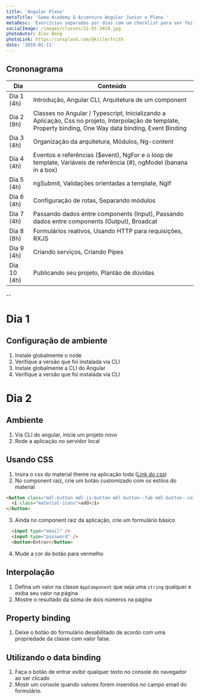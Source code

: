 ```yaml
---
title: 'Angular Pleno'
metaTitle: 'Gama Academy & Accenture Angular Junior e Pleno '
metaDesc: 'Exercícios separados por dias com um checklist para ser feito individualmente ao longo de 15 minutos'
socialImage: /images/classes/11-01-2019.jpg
photoAutor: Alex Wong
photoLink: https://unsplash.com/@killerfvith
date: '2019-01-11'
---
```

## Crononagrama
| Dia | Conteúdo  |
|--|--|
| Dia 1 (4h) | Introdução, Angular CLI, Arquitetura de um component  |
| Dia 2 (8h) | Classes no Angular / Typescript, Inicializando a Aplicação, Css no projeto, Interpolação de template, Property binding, One Way data binding, Event Binding  |
| Dia 3 (4h) | Organização da arquitetura, Módulos, Ng-content |
| Dia 4 (4h) | Eventos e referências ($event), NgFor e o loop de template, Variáveis de referência (#), ngModel (banana in a box) |
| Dia 5 (4h) | ngSubmit, Validações orientadas a template, NgIf |
| Dia 6 (4h) | Configuração de rotas, Separando módulos |
| Dia 7 (4h) | Passando dados entre components (Input), Passando dados entre components (Output), Broadcat|
| Dia 8 (8h) | Formulários reativos, Usando HTTP para requisições, RXJS|
| Dia 9 (4h) | Criando serviços, Criando Pipes|
| Dia 10 (4h)| Publicando seu projeto, Plantão de dúvidas|


--

# Dia 1

## Configuração de ambiente

 1. Instale globalmente o node
 2. Verifique a versão que foi instalada via CLI
 3. Instale globalmente a CLI do Angular 
 4. Verifique a versão que foi instalada via CLI

# Dia 2

## Ambiente

 1. Via CLI do angular, inicie um projeto novo
 2. Rode a aplicação no servidor local

## Usando CSS

 1. Insira o css do material theme na aplicação toda ([Link do css](https://code.getmdl.io/1.3.0/material.indigo-red.min.css))
 2. No component raiz, crie um botão customizado com os estilos do material
  ```html
  <button class="mdl-button mdl-js-button mdl-button--fab mdl-button--colored">
    <i class="material-icons">add</i>
  </button>
  ```
 3. Ainda no component raiz da aplicação, crie um formulário básico
  ```html
    <input type="email" />
    <input type="password" />
    <button>Entrar</button>
  ```
 4. Mude a cor do botão para vermelho

## Interpolação

 1. Defina um valor na classe `AppComponent` que seja uma `string` qualquer e exiba seu valor na página 
 2. Mostre o resultado da soma de dois números na página

## Property binding

 1. Deixe o botão do formulário desabilitado de acordo com uma propriedade da classe com valor false.

## Utilizando o data binding

 1. Faça o botão de entrar exibir qualquer texto no console do navegador ao ser clicado
 2. Mostr um console quando valores forem inseridos no campo email do formulário.
